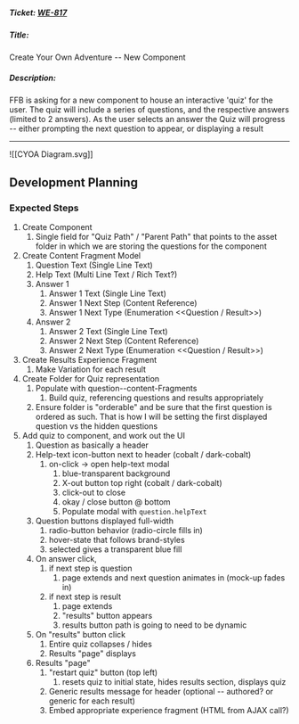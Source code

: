 ##### Ticket: [WE-817](https://firstfinancialbank.atlassian.net/browse/WE-817)
##### Title: 
Create Your Own Adventure -- New Component
##### Description: 
FFB is asking for a new component to house an interactive 'quiz' for the user. The quiz will include a series of questions, and the respective answers (limited to 2 answers). As the user selects an answer the Quiz will progress -- either prompting the next question to appear, or displaying a result

---

![[CYOA Diagram.svg]]

## Development Planning

### 

### Expected Steps
1. Create Component
	1. Single field for "Quiz Path" / "Parent Path" that points to the asset folder in which we are storing the questions for the component
2. Create Content Fragment Model
	1. Question Text (Single Line Text)
	2. Help Text (Multi Line Text / Rich Text?)
	3. Answer 1
		1. Answer 1 Text (Single Line Text)
		2. Answer 1 Next Step (Content Reference)
		3. Answer 1 Next Type (Enumeration <<Question / Result>>)
	4. Answer 2
		1. Answer 2 Text (Single Line Text)
		2. Answer 2 Next Step (Content Reference)
		3. Answer 2 Next Type (Enumeration <<Question / Result>>)
3. Create Results Experience Fragment
	1. Make Variation for each result
4. Create Folder for Quiz representation
	1. Populate with question--content-Fragments
		1. Build quiz, referencing questions and results appropriately
	2. Ensure folder is "orderable" and be sure that the first question is ordered as such. That is how I will be setting the first displayed question vs the hidden questions
5. Add quiz to component, and work out the UI
	1. Question as basically a header
	2. Help-text icon-button next to header (cobalt / dark-cobalt)
		1. on-click -> open help-text modal
			1. blue-transparent background
			2. X-out button top right (cobalt / dark-cobalt)
			3. click-out to close
			4. okay / close button @ bottom
			5. Populate modal with `question.helpText`
	3. Question buttons displayed full-width
		1. radio-button behavior (radio-circle fills in)
		2. hover-state that follows brand-styles
		3. selected gives a transparent blue fill
	4. On answer click,
		1. if next step is question
			1. page extends and next question animates in (mock-up fades in)
		2. if next step is result
			1. page extends
			2. "results" button appears
			3. results button path is going to need to be dynamic
	5. On "results" button click
		1. Entire quiz collapses / hides
		2. Results "page" displays
	6. Results "page"
		1. "restart quiz" button (top left)
			1. resets quiz to initial state, hides results section, displays quiz
		2. Generic results message for header (optional -- authored? or generic for each result)
		3. Embed appropriate experience fragment (HTML from AJAX call?)